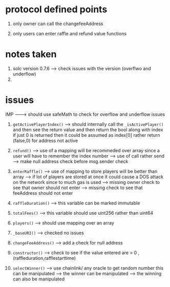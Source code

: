 # protocol defined points

1. only owner can call the changefeeAddress

2) only users can enter raffle and refund value functions

# notes taken

1. solc version 0.7.6 --> check issues with the version (overflwo and underflow)
2.



# issues 

IMP ---> should use safeMath to check for overflow and underflow issues 

1) `getActivePlayerIndex()` 
--> should internally call the `_isActivePlayer()` and then see the return value and then return 
the bool along with index if just 0 is returned then it could be assumed as index[0] rather return (false,0) for address not active

2) `refund()`
--> use of a mapping will be recommeded over array since a user will have to remember the index number 
--> use of call rather send 
--> make null address check before msg.sender check 

<!-- Missed reentrancy, -->

3) `enterRaffle()`
--> use of mapping to store players will be better than array 
--> if lot of players are stored at once it could cause a DOS attack on the network since to much gas is used 
--> missing owner check to see that owner should not enter 
--> missing check to see that feeAddress should not enter 

4) `raffleDuration()` 
--> this variable can be marked immutable 

5) `totalFees()` 
--> this variable should use uint256 rather than uint64

6) `players()`
--> should use mapping over an array 

7) `_baseURI()`
--> checked no issues 

8) `changeFeeAddress()` 
--> add a check for null address 

9) `constructor()` 
--> check to see if the value entered are > 0 ,(raffleduration,rafflestarttime)

10) `selectWinner()`
--> use chainlink/ any oracle to get random number this can be manipulated 
--> the winner can be manipulated
--> the winning can also be manipulated 


